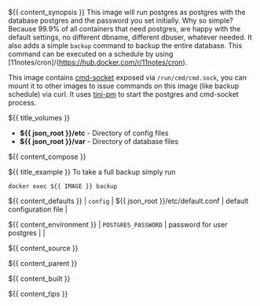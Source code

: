 ${{ content_synopsis }} This image will run postgres as postgres with the database postgres and the password you set initially. Why so simple? Because 99.9% of all containers that need postgres, are happy with the default settings, no different dbname, different dbuser, whatever needed. It also adds a simple `backup` command to backup the entire database. This command can be executed on a schedule by using [11notes/cron]/(https://hub.docker.com/r/11notes/cron).

This image contains [cmd-socket](https://github.com/11notes/go-cmd-socket) exposed via ```/run/cmd/cmd.sock```, you can mount it to other images to issue commands on this image (like backup schedule) via curl. It uses [tini-pm](https://github.com/11notes/go-tini-pm) to start the postgres and cmd-socket process.
 
${{ title_volumes }}
* **${{ json_root }}/etc** - Directory of config files
* **${{ json_root }}/var** - Directory of database files

${{ content_compose }}

${{ title_example }}
To take a full backup simply run
```shell
docker exec ${{ IMAGE }} backup
```

${{ content_defaults }}
| `config` | ${{ json_root }}/etc/default.conf | default configuration file |

${{ content_environment }}
| `POSTGRES_PASSWORD` | password for user postgres |  |

${{ content_source }}

${{ content_parent }}

${{ content_built }}

${{ content_tips }}